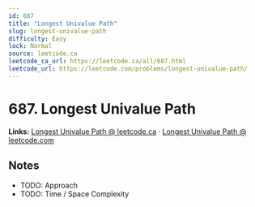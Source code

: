 ```yaml
--- 
id: 687
title: "Longest Univalue Path"
slug: longest-univalue-path
difficulty: Easy
lock: Normal
source: leetcode.ca
leetcode_ca_url: https://leetcode.ca/all/687.html
leetcode_url: https://leetcode.com/problems/longest-univalue-path/
---
```


# 687. Longest Univalue Path

**Links:** [Longest Univalue Path @ leetcode.ca](https://leetcode.ca/all/687.html) · [Longest Univalue Path @ leetcode.com](https://leetcode.com/problems/longest-univalue-path/)

## Notes
- TODO: Approach
- TODO: Time / Space Complexity
